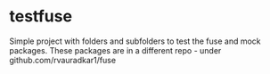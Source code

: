 # testfuse

Simple project with folders and subfolders to test the fuse and mock packages. These packages are in a different repo - under github.com/rvauradkar1/fuse
